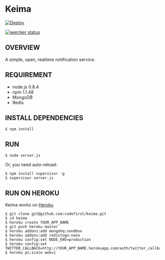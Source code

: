 Keima
==============================

[![Deploy](https://www.herokucdn.com/deploy/button.png)](https://heroku.com/deploy)

[![wercker status](https://app.wercker.com/status/ebf7bc858e3f9fff361322e5e83692ff/s/ "wercker status")](https://app.wercker.com/project/bykey/ebf7bc858e3f9fff361322e5e83692ff)

OVERVIEW
------------------------------
A simple, open, realtime notification service.

REQUIREMENT
------------------------------

 * node.js 0.8.4
 * npm 1.1.48
 * MongoDB
 * Redis

INSTALL DEPENDENCIES
------------------------------

    $ npm install

RUN
------------------------------

    $ node server.js

Or, you need auto-reload:

    $ npm install supervisor -g
    $ supervisor server.js

RUN ON HEROKU
------------------------------
Keima works on [Heroku](https://heroku.com/)

    $ git clone git@github.com:codefirst/keima.git
    $ cd keima
    $ heroku create YOUR_APP_NAME
    $ git push heroku master
    $ heroku addons:add mongohq:sandbox
    $ heroku addons:add redistogo:nano
    $ heroku config:set NODE_ENV=production
    $ heroku config:set TWITTER_CALLBACK=http://YOUR_APP_NAME.herokuapp.com/auth/twitter_callback
    $ heroku ps:scale web=1

